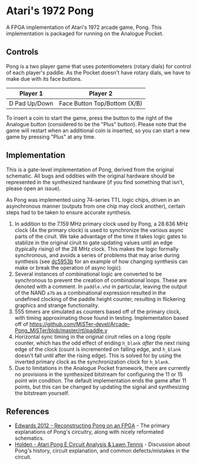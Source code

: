 # Atari's 1972 Pong

A FPGA implementation of Atari's 1972 arcade game, Pong. This implementation is packaged for running on the Analogue Pocket.

## Controls

Pong is a two player game that uses potentiometers (rotary dials) for control of each player's paddle. As the Pocket doesn't have rotary dials, we have to make due with its face buttons.

| Player 1      | Player 2                     |
|---------------|------------------------------|
| D Pad Up/Down | Face Button Top/Bottom (X/B) |

To insert a coin to start the game, press the button to the right of the Analogue button (considered to be the "Plus" button). Please note that the game will restart when an additional coin is inserted, so you can start a new game by pressing "Plus" at any time.

## Implementation

This is a gate-level implementation of Pong, derived from the original schematic. All bugs and oddities with the original hardware should be represented in the synthesized hardware (if you find something that isn't, please open an issue).

As Pong was implemented using 74-series TTL logic chips, driven in an asynchronous manner (outputs from one chip may clock another), certain steps had to be taken to ensure accurate synthesis.

1. In addition to the 7.159 MHz primary clock used by Pong, a 28.636 MHz clock (4x the primary clock) is used to synchronize the various async parts of the ciruit. We take advantage of the time it takes logic gates to stablize in the original ciruit to gate updating values until an edge (typically rising) of the 28 MHz clock. This makes the logic formally synchronous, and avoids a series of problems that may arise during synthesis (see [dc5953b](https://github.com/agg23/analogue-pong/commit/dc5953be54613d9eeb33aa888bffc915d3f99dce) for an example of how changing synthesis can make or break the operation of async logic).
2. Several instances of combinational logic are converted to be synchronous to prevent the creation of combinational loops. These are denoted with a comment. In `paddle.vhd` in particular, leaving the output of the NAND `a7b` as a combinational expression resulted in the undefined clocking of the paddle height counter, resulting in flickering graphics and strange functionality.
3. 555 timers are simulated as counters based off of the primary clock, with timing approximating those found in testing. Implementation based off of https://github.com/MiSTer-devel/Arcade-Pong_MiSTer/blob/master/rtl/paddle.v
4. Horizontal sync timing in the original ciruit relies on a long ripple counter, which has the odd effect of ending `h_blank` _after_ the next rising edge of the clock (count is incremented on falling edge, and `h_blank` doesn't fall until after the rising edge). This is solved for by using the inverted primary clock as the synchronization clock for `h_blank`.
5. Due to limitations in the Analogue Pocket framework, there are currently no provisions in the synthesized bitstream for configuring the 11 or 15 point win condition. The default implementation ends the game after 11 points, but this can be changed by updating the signal and synthesizing the bitstream yourself.

## References

* [Edwards 2012 - Reconstructing Pong on an FPGA](http://www1.cs.columbia.edu/~sedwards/papers/edwards2012reconstructing.pdf) - The primary explanations of Pong's circuitry, along with nicely reformated schematics.
* [Holden - Atari Pong E Circuit Analysis & Lawn Tennis](http://www.pong-story.com/LAWN_TENNIS.pdf) - Discussion about Pong's history, circuit explanation, and common defects/mistakes in the circuit.
